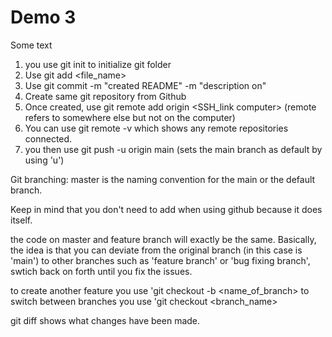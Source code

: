 # Demo 3

Some text

1. you use git init to initialize git folder
2. Use git add <file_name>
3. Use git commit -m "created README" -m "description on"
4. Create same git repository from Github
5. Once created, use git remote add origin <SSH_link computer> (remote refers to somewhere else but not on the computer)
6. You can use git remote -v which shows any remote repositories connected.
7. you then use git push -u origin main (sets the main branch as default by using 'u')

Git branching: master is the naming convention for the main or the default branch.

Keep in mind that you don't need to add when using github because it does itself.

the code on master and feature branch will exactly be the same.
Basically, the idea is that you can deviate from the original branch (in this case is 'main') to other branches such as 'feature branch' or 'bug fixing branch', swtich back on forth until you fix the issues.

to create another feature you use 'git checkout -b <name_of_branch>
to switch between branches you use 'git checkout <branch_name>

git diff shows what changes have been made.







